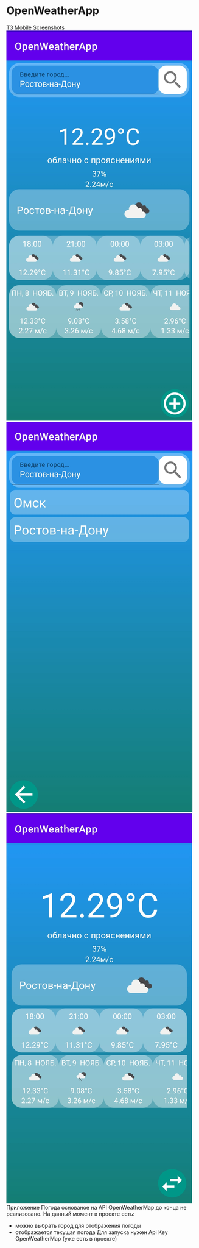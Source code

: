 # OpenWeatherApp
ТЗ Mobile
Screenshots
![](screenshots/Screenshot_main.jpg)
![](screenshots/Screenshot_favcity.jpg)
![](screenshots/Screenshot_changecity.jpg)
Приложение Погода основаное на API OpenWeatherMap до конца не реализовано.
На данный момент в проекте есть:
- можно выбрать город для отображения погоды
- отображается текущая погода
Для запуска нужен Api Key OpenWeatherMap (уже есть в проекте)
